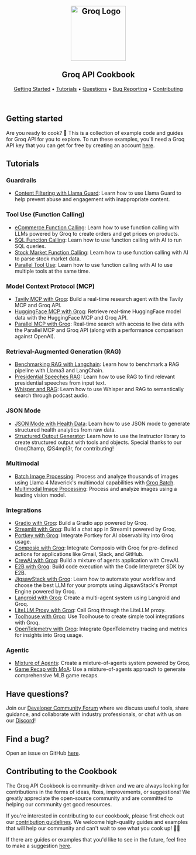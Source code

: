 <h2 align="center">
 <br>
 <img src="images/groq-logo.png" alt="Groq Logo" width="150">
 <br>
 <br>
Groq API Cookbook
  <br>
</h2>

<p align="center">
  <a href="#getting-started">Getting Started</a> •
  <a href="#tutorials">Tutorials</a> •
 <a href="#have-questions">Questions</a> •
 <a href="#find-a-bug">Bug Reporting</a> •
 <a href="#contributing-to-the-cookbook">Contributing</a>
</p>
<br>

## Getting started
Are you ready to cook? 🚀 This is a collection of example code and guides for Groq API for you to explore. To run these examples, you'll need a Groq API key that you can get for free by creating an account [here](https://console.groq.com/). 


## Tutorials

### Guardrails
- [Content Filtering with Llama Guard](/tutorials/llama-guard-safe-chatbot): Learn how to use Llama Guard to help prevent abuse and engagement with inappropriate content.

### Tool Use (Function Calling)
- [eCommerce Function Calling](/tutorials/function-calling-101-ecommerce): Learn how to use function calling with LLMs powered by Groq to create orders and get prices on products.
- [SQL Function Calling](/tutorials/function-calling-sql): Learn how to use function calling with AI to run SQL queries.
- [Stock Market Function Calling](/tutorials/llama3-stock-market-function-calling): Learn how to use function calling with AI to parse stock market data.
- [Parallel Tool Use](/tutorials/parallel-tool-use): Learn how to use function calling with AI to use multiple tools at the same time.

### Model Context Protocol (MCP)
- [Tavily MCP with Groq](/tutorials/mcp-tavily): Build a real-time research agent with the Tavily MCP and Groq API.
- [HuggingFace MCP with Groq](/tutorials/mcp-huggingface): Retrieve real-time HuggingFace model data with the HuggingFace MCP and Groq API.
- [Parallel MCP with Groq](/tutorials/mcp-parallel): Real-time search with access to live data with the Parallel MCP and Groq API (along with a performance comparison against OpenAI).

### Retrieval-Augmented Generation (RAG)
- [Benchmarking RAG with Langchain](tutorials/benchmarking-rag-langchain): Learn how to benchmark a RAG pipeline with Llama3 and LangChain.
- [Presidential Speeches RAG](/tutorials/presidential-speeches-rag): Learn how to use RAG to find relevant presidential speeches from input text.
- [Whisper and RAG](/tutorials/whisper-podcast-rag): Learn how to use Whisper and RAG to semantically search through podcast audio.

### JSON Mode
- [JSON Mode with Health Data](/tutorials/json-mode-social-determinants-of-health): Learn how to use JSON mode to generate structured health analytics from raw data.
- [Structured Output Generator](/tutorials/structured-output-instructor): Learn how to use the Instructor library to create structured output with tools and objects. Special thanks to our GroqChamp, @S4mpl3r, for contributing!

### Multimodal
- [Batch Image Processing](/tutorials/batch-analyze-images): Process and analyze thousands of images using Llama 4 Maverick's multimodal capabilities with [Groq Batch](https://console.groq.com/docs/batch).
- [Multimodal Image Processing](/tutorials/multimodal-image-processing): Process and analyze images using a leading vision model.

### Integrations
- [Gradio with Groq](/tutorials/groq-gradio): Build a Gradio app powered by Groq.
- [Streamlit with Groq](/tutorials/groq_streamlit_demo): Build a chat app in Streamlit powered by Groq. 
- [Portkey with Groq](/tutorials/Portkey-with-Groq): Integrate Portkey for AI observability into Groq usage.
- [Composio with Groq](/tutorials/composio-newsletter-summarizer-agent): Integrate Composio with Groq for pre-defined actions for applications like Gmail, Slack, and GitHub.
- [CrewAI with Groq](/tutorials/crewai-mixture-of-agents): Build a mixture of agents application with CrewAI.
- [E2B with Groq](/tutorials/e2b-code-interpreting): Build code execution with the Code Interpreter SDK by E2B.
- [JigsawStack with Groq](/tutorials/jigsawstack-prompt-engine): Learn how to automate your workflow and choose the best LLM for your prompts using JigsawStack's Prompt Engine powered by Groq. 
- [Langroid with Groq](/tutorials/langroid-llm-agents): Create a multi-agent system using Langroid and Groq.
- [LiteLLM Proxy with Groq](/tutorials/litellm-proxy-groq): Call Groq through the LiteLLM proxy.
- [Toolhouse with Groq](/tutorials/toolhouse-for-tool-use-with-groq-api): Use Toolhouse to create simple tool integrations with Groq.
- [OpenTelemetry with Groq](/tutorials/opentelemetry-observability-groq): Integrate OpenTelemetry tracing and metrics for insights into Groq usage.

### Agentic
- [Mixture of Agents](/tutorials/mixture-of-agents): Create a mixture-of-agents system powered by Groq.
- [Game Recap with MoA](/tutorials/agno-mixture-of-agents): Use a mixture-of-agents approach to generate comprehensive MLB game recaps.


## Have questions?
Join our [Developer Community Forum](https://community.groq.com/) where we discuss useful tools, share guidance, and collaborate with industry professionals, or chat with us on our [Discord](https://discord.com/invite/groq)!

## Find a bug?
Open an issue on GitHub [here](https://github.com/groq/groq-api-cookbook/issues). 

## Contributing to the Cookbook
The Groq API Cookbook is community-driven and we are always looking for contributions in the forms of ideas, fixes, improvements, or suggestions! We greatly appreciate the open-source community and are committed to helping our community get good resources.

If you're interested in contributing to our cookbook, please first check out our [contribution guidelines](https://github.com/groq/groq-api-cookbook/blob/main/CONTRIBUTING.md). We welcome high-quality guides and examples that will help our community and can't wait to see what you cook up! 🧑‍🍳

If there are guides or examples that you'd like to see in the future, feel free to make a suggestion [here](https://github.com/groq/groq-api-cookbook/issues).
